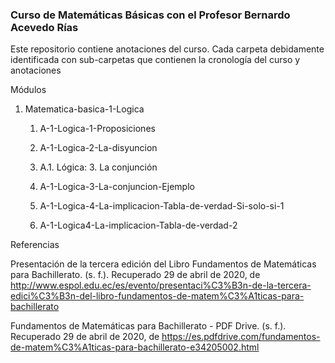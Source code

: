 
### Curso de Matemáticas Básicas con el Profesor Bernardo Acevedo Rías

Este repositorio contiene anotaciones del curso. Cada carpeta debidamente identificada con sub-carpetas que  contienen la cronología del curso y anotaciones 

Módulos 

1. Matematica-basica-1-Logica

	1. A-1-Logica-1-Proposiciones

	2. A-1-Logica-2-La-disyuncion

	3. A.1. Lógica: 3. La conjunción 

	4. A-1-Logica-3-La-conjuncion-Ejemplo

	5. A-1-Logica-4-La-implicacion-Tabla-de-verdad-Si-solo-si-1

	6. A-1-Logica4-La-implicacion-Tabla-de-verdad-2


Referencias 

Presentación de la tercera edición del Libro Fundamentos de Matemáticas para Bachillerato. (s. f.). Recuperado 29 de abril de 2020, de http://www.espol.edu.ec/es/evento/presentaci%C3%B3n-de-la-tercera-edici%C3%B3n-del-libro-fundamentos-de-matem%C3%A1ticas-para-bachillerato

Fundamentos de Matemáticas para Bachillerato - PDF Drive. (s. f.). Recuperado 29 de abril de 2020, de https://es.pdfdrive.com/fundamentos-de-matem%C3%A1ticas-para-bachillerato-e34205002.html
